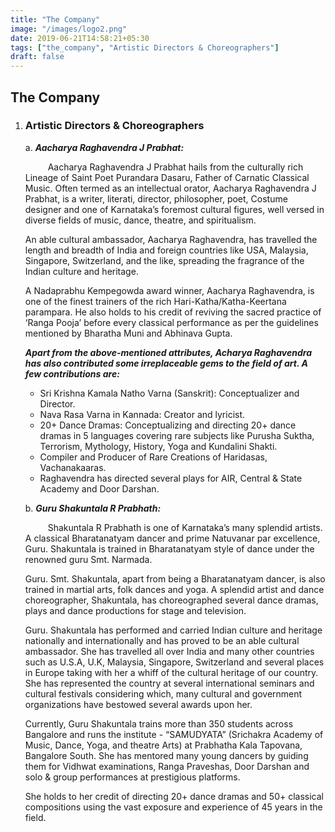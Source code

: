 ```yaml
---
title: "The Company"
image: "/images/logo2.png"
date: 2019-06-21T14:58:21+05:30
tags: ["the_company", "Artistic Directors & Choreographers"]
draft: false
---
```


## The Company
1. ### **Artistic Directors & Choreographers**
	a. **_Aacharya Raghavendra J Prabhat:_**
    
    &emsp; &emsp; Aacharya Raghavendra J Prabhat hails from the culturally rich Lineage of Saint Poet Purandara Dasaru, Father of Carnatic Classical Music. Often termed as an intellectual orator, Aacharya Raghavendra J Prabhat, is a writer, literati, director, philosopher, poet, Costume designer and one of Karnataka’s foremost cultural figures, well versed in diverse fields of music, dance, theatre, and spiritualism.

	An able cultural ambassador, Aacharya Raghavendra, has travelled the length and breadth of India and foreign countries like USA, Malaysia, Singapore, Switzerland, and the like, spreading the fragrance of the Indian culture and heritage.

	A Nadaprabhu Kempegowda award winner, Aacharya Raghavendra, is one of the finest trainers of the rich Hari-Katha/Katha-Keertana parampara. He also holds to his credit of reviving the sacred practice of ‘Ranga Pooja’ before every classical performance as per the guidelines mentioned by Bharatha Muni and Abhinava Gupta.

	**_Apart from the above-mentioned attributes, Acharya Raghavendra has also contributed some irreplaceable gems to the field of art. A few contributions are:_**
    
	 - Sri Krishna Kamala Natho Varna (Sanskrit): Conceptualizer and Director.
	 - Nava Rasa Varna in Kannada: Creator and lyricist.
	 - 20+ Dance Dramas: Conceptualizing and directing 20+ dance dramas in 5 languages covering rare subjects like Purusha Suktha, Terrorism, Mythology, History, Yoga and Kundalini Shakti.
	 - Compiler and Producer of Rare Creations of Haridasas, Vachanakaaras.
	 - Raghavendra has directed several plays for AIR, Central & State Academy and Door Darshan.

	b. **_Guru Shakuntala R Prabhath:_**
	
	&emsp; &emsp; Shakuntala R Prabhath is one of Karnataka’s many splendid artists. A classical Bharatanatyam dancer and prime Natuvanar par excellence, Guru. Shakuntala is trained in Bharatanatyam style of dance under the renowned guru Smt. Narmada. 

	Guru. Smt. Shakuntala, apart from being a Bharatanatyam dancer, is also trained in martial arts, folk dances and yoga. A splendid artist and dance choreographer, Shakuntala, has choreographed several dance dramas, plays and dance productions for stage and television.

	Guru. Shakuntala has performed and carried Indian culture and heritage nationally and internationally and has proved to be an able cultural ambassador. She has travelled all over India and many other countries such as U.S.A, U.K, Malaysia, Singapore, Switzerland and several places in Europe taking with her a whiff of the cultural heritage of our country. She has represented the country at several international seminars and cultural festivals considering which, many cultural and government organizations have bestowed several awards upon her.

	Currently, Guru Shakuntala trains more than 350 students across Bangalore and runs the institute - “SAMUDYATA” (Srichakra Academy of Music, Dance, Yoga, and theatre Arts) at Prabhatha Kala Tapovana, Bangalore South. She has mentored many young dancers by guiding them for Vidhwat examinations, Ranga Praveshas, Door Darshan and solo & group performances at prestigious platforms.

	She holds to her credit of directing 20+ dance dramas and 50+ classical compositions using the vast exposure and experience of 45 years in the field.
